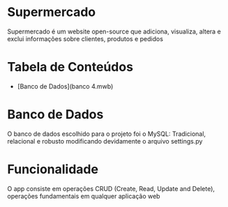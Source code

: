 # Supermercado

Supermercado é um website open-source que adiciona, visualiza, altera e exclui informações sobre clientes, produtos e pedidos

# Tabela de Conteúdos

* [Banco de Dados](banco 4.mwb)

# Banco de Dados

O banco de dados escolhido para o projeto foi o MySQL: Tradicional, relacional e robusto modificando devidamente o arquivo settings.py

# Funcionalidade

O app consiste em operações CRUD (Create, Read, Update and Delete), operações fundamentais em qualquer aplicação web
